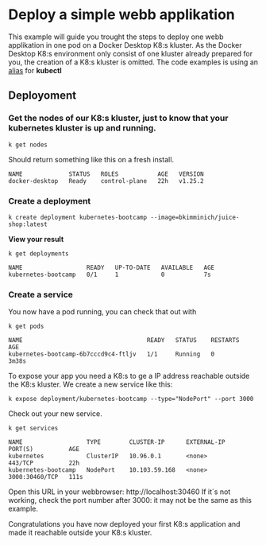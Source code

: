 # Deploy a simple webb applikation
This example will guide you trought the steps to deploy one webb applikation in one pod on a Docker Desktop K8:s kluster. As the Docker Desktop K8:s environment only consist of one kluster already prepared for you, the creation of a K8:s kluster is omitted. The code examples is using an [alias](../README.md) for **kubectl**

## Deployoment
### Get the nodes of our K8:s kluster, just to know that your kubernetes kluster is up and running.

``` 
k get nodes
```
Should return something like this on a fresh install.
``` 
NAME             STATUS   ROLES           AGE   VERSION
docker-desktop   Ready    control-plane   22h   v1.25.2
``` 
### Create a deployment
``` 
k create deployment kubernetes-bootcamp --image=bkimminich/juice-shop:latest
``` 
**View your result**
``` 
k get deployments
``` 
``` 
NAME                  READY   UP-TO-DATE   AVAILABLE   AGE
kubernetes-bootcamp   0/1     1            0           7s
``` 
### Create a service
You now have a pod running, you can check that out with 
``` 
k get pods
``` 
``` 
NAME                                   READY   STATUS    RESTARTS   AGE
kubernetes-bootcamp-6b7cccd9c4-ftljv   1/1     Running   0          3m38s
``` 
To expose your app you need a K8:s to ge a IP address reachable outside the K8:s kluster.
We create a new service like this:
``` 
k expose deployment/kubernetes-bootcamp --type="NodePort" --port 3000
```
Check out your new service.
``` 
k get services
```
``` 
NAME                  TYPE        CLUSTER-IP      EXTERNAL-IP   PORT(S)          AGE
kubernetes            ClusterIP   10.96.0.1       <none>        443/TCP          22h
kubernetes-bootcamp   NodePort    10.103.59.168   <none>        3000:30460/TCP   111s
``` 
Open this URL in your webbrowser: http://localhost:30460
If it´s not working, check the port number after 3000: it may not be the same as this example.

Congratulations you have now deployed your first K8:s application and made it reachable outside your K8:s kluster.

